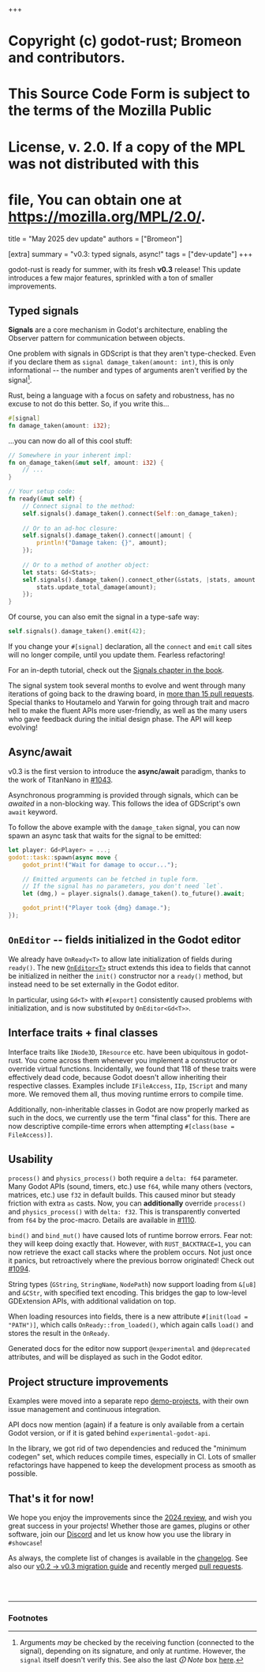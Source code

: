 +++
# Copyright (c) godot-rust; Bromeon and contributors.
# This Source Code Form is subject to the terms of the Mozilla Public
# License, v. 2.0. If a copy of the MPL was not distributed with this
# file, You can obtain one at https://mozilla.org/MPL/2.0/.

title = "May 2025 dev update"
authors = ["Bromeon"]

[extra]
summary = "v0.3: typed signals, async!"
tags = ["dev-update"]
+++

godot-rust is ready for summer, with its fresh **v0.3** release! This update introduces a few major features, sprinkled with a ton of smaller 
improvements.


## Typed signals

**Signals** are a core mechanism in Godot's architecture, enabling the Observer pattern for communication between objects.

One problem with signals in GDScript is that they aren't type-checked. Even if you declare them as `signal damage_taken(amount: int)`, this is
only informational -- the number and types of arguments aren't verified by the signal[^gdscript-checks].

Rust, being a language with a focus on safety and robustness, has no excuse to not do this better. So, if you write this...

```rs
#[signal]
fn damage_taken(amount: i32);
```

...you can now do all of this cool stuff:

```rs
// Somewhere in your inherent impl:
fn on_damage_taken(&mut self, amount: i32) {
    // ...
}

// Your setup code:
fn ready(&mut self) {
    // Connect signal to the method:
    self.signals().damage_taken().connect(Self::on_damage_taken);
    
    // Or to an ad-hoc closure:
    self.signals().damage_taken().connect(|amount| {
        println!("Damage taken: {}", amount);
    });
    
    // Or to a method of another object:
    let stats: Gd<Stats>;
    self.signals().damage_taken().connect_other(&stats, |stats, amount| {
        stats.update_total_damage(amount);
    });
}
```

Of course, you can also emit the signal in a type-safe way:

```rs
self.signals().damage_taken().emit(42);
```

If you change your `#[signal]` declaration, all the `connect` and `emit` call sites will no longer compile, until you update them.
Fearless refactoring!

For an in-depth tutorial, check out the [Signals chapter in the book][book-signals].

The signal system took several months to evolve and went through many iterations of going back to the drawing board, in
[more than 15 pull requests][changelog]. Special thanks to Houtamelo and Yarwin for going through trait and macro hell to make the
fluent APIs more user-friendly, as well as the many users who gave feedback during the initial design phase. The API will keep evolving!


## Async/await

v0.3 is the first version to introduce the **async/await** paradigm, thanks to the work of TitanNano in [#1043].

Asynchronous programming is provided through signals, which can be _awaited_ in a non-blocking way. This follows the idea of GDScript's own
`await` keyword.

To follow the above example with the `damage_taken` signal, you can now spawn an async task that waits for the signal to be emitted:

```rs
let player: Gd<Player> = ...;
godot::task::spawn(async move {
    godot_print!("Wait for damage to occur...");

    // Emitted arguments can be fetched in tuple form.
    // If the signal has no parameters, you don't need `let`.
    let (dmg,) = player.signals().damage_taken().to_future().await;

    godot_print!("Player took {dmg} damage.");
});
```


## `OnEditor` -- fields initialized in the Godot editor

We already have `OnReady<T>` to allow late initialization of fields during `ready()`. The new [`OnEditor<T>`][api-oneditor] struct extends this
idea to fields that cannot be initialized in neither the `init()` constructor nor a `ready()` method, but instead need to be set externally 
in the Godot editor.

In particular, using `Gd<T>` with `#[export]` consistently caused problems with initialization, and is now substituted by `OnEditor<Gd<T>>`.


## Interface traits + final classes

Interface traits like `INode3D`, `IResource` etc. have been ubiquitous in godot-rust. You come across them whenever you implement a constructor 
or override virtual functions. Incidentally, we found that 118 of these traits were effectively dead code, because Godot doesn't allow inheriting 
their respective classes. Examples include `IFileAccess`, `IIp`, `IScript` and many more. We removed them all, thus moving runtime errors to
compile time.

Additionally, non-inheritable classes in Godot are now properly marked as such in the docs, we currently use the term "final class" for this.
There are now descriptive compile-time errors when attempting `#[class(base = FileAccess)]`.


## Usability

`process()` and `physics_process()` both require a `delta: f64` parameter. Many Godot APIs (sound, timers, etc.) use `f64`, while many others
(vectors, matrices, etc.) use `f32` in default builds. This caused minor but steady friction with extra `as` casts.
Now, you can **additionally** override `process()` and `physics_process()` with `delta: f32`. This is transparently converted from `f64` by the
proc-macro. Details are available in [#1110].

`bind()` and `bind_mut()` have caused lots of runtime borrow errors. Fear not: they will keep doing exactly that. However, with 
`RUST_BACKTRACE=1`, you can now retrieve the exact call stacks where the problem occurs. Not just once it panics, but retroactively where
the previous borrow originated! Check out [#1094].

String types (`GString`, `StringName`, `NodePath`) now support loading from `&[u8]` and `&CStr`, with specified text encoding.
This bridges the gap to low-level GDExtension APIs, with additional validation on top.

When loading resources into fields, there is a new attribute `#[init(load = "PATH")]`, which calls `OnReady::from_loaded()`,
which again calls `load()` and stores the result in the `OnReady`.

Generated docs for the editor now support `@experimental` and `@deprecated` attributes, and will be displayed as such in the Godot editor.


## Project structure improvements

Examples were moved into a separate repo [demo-projects], with their own issue management and continuous integration.

API docs now mention (again) if a feature is only available from a certain Godot version, or if it is gated behind `experimental-godot-api`.

In the library, we got rid of two dependencies and reduced the "minimum codegen" set, which reduces compile times, especially in CI.
Lots of smaller refactorings have happened to keep the development process as smooth as possible.


## That's it for now!

We hope you enjoy the improvements since the [2024 review][dev-update-2024], and wish you great success in your projects! 
Whether those are games, plugins or other software, join our [Discord][discord] and let us know how you use the library in `#showcase`!

As always, the complete list of changes is available in the [changelog][changelog]. 
See also our [v0.2 -> v0.3 migration guide][book-migrate] and recently merged [pull requests][pull-requests].



[#650]: https://github.com/godot-rust/gdext/pull/650
[#1043]: https://github.com/godot-rust/gdext/pull/1043
[#1094]: https://github.com/godot-rust/gdext/pull/1094
[#1110]: https://github.com/godot-rust/gdext/pull/1110
[api-oneditor]: https://godot-rust.github.io/docs/gdext/master/godot/obj/struct.OnEditor.html
[book-signals]: https://godot-rust.github.io/book/register/signals.html
[changelog]: https://github.com/godot-rust/gdext/blob/master/Changelog.md#v030
[demo-projects]: https://github.com/godot-rust/demo-projects/
[dev-update-2024]: ../godot-rust-2024-review
[discord]: https://discord.gg/aKUCJ8rJsc
[issues]: https://github.com/godot-rust/gdext/issues
[pull-requests]: https://github.com/godot-rust/gdext/pulls?q=is%3Apr+is%3Amerged
[book-migrate]: https://godot-rust.github.io/book/migrate/v0.3.html

<br><br>

---

### Footnotes

[^gdscript-checks]: Arguments _may_ be checked by the receiving function (connected to the signal), depending on its signature, and only
  at runtime. However, the `signal` itself doesn't verify this. 
  See also the last _🛈 Note_ box [here](https://docs.godotengine.org/en/stable/getting_started/step_by_step/signals.html#custom-signals).
